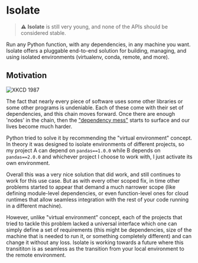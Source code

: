 # Isolate

> :warning: **Isolate** is still very young, and none of the APIs should be considered stable.

Run any Python function, with any dependencies, in any machine you want. Isolate offers a
pluggable end-to-end solution for building, managing, and using isolated environments (virtualenv,
conda, remote, and more).


## Motivation

![XKCD 1987](https://imgs.xkcd.com/comics/python_environment.png)

The fact that nearly every piece of software uses some other libraries or some
other programs is undeniable. Each of these come with their set of dependencies,
and this chain moves forward. Once there are enough 'nodes' in the chain, then
the ["dependency mess"](https://en.wikipedia.org/wiki/Dependency_hell) starts
to surface and our lives become much harder.

Python tried to solve it by recommending the "virtual environment" concept. In
theory it was designed to isolate environments of different projects, so my project
A can depend on `pandas==1.0.0` while B depends on `pandas==2.0.0` and whichever
project I choose to work with, I just activate its own environment.

Overall this was a very nice solution that did work, and still continues to work
for this use case. But as with every other scoped fix, in time other problems started
to appear that demand a much narrower scope (like defining module-level dependencies,
or even function-level ones for cloud runtimes that allow seamless integration with the
rest of your code running in a different machine).

However, unlike "virtual environment" concept, each of the projects that tried to tackle
this problem lacked a universal interface which one can simply define a set of requirements
(this might be dependencies, size of the machine that is needed to run it, or something completely
different) and can change it without any loss. Isolate is working towards a future where this
transititon is as seamless as the transition from your local environment to the remote
environment.
